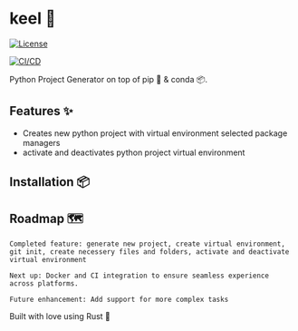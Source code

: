 # keel 🚀

[![License](https://img.shields.io/badge/License-MIT-blue.svg)](https://opensource.org/licenses/MIT)
<!-- [![Crates.io](https://img.shields.io/crates/v/your-crate-name)](https://crates.io/crates/your-crate-name) -->
[![CI/CD](https://github.com/HenokNegatu/keel/actions/workflows/ci.yml/badge.svg)](https://github.com/HenokNegatu/keel/actions)

Python Project Generator on top of pip 🐍 & conda 📦.

## Features ✨

- Creates new python project with virtual environment selected package managers
- activate and  deactivates python project virtual environment

## Installation 📦

<!-- ### Prerequisites
- Rust ≥ 1.70
- [Other dependencies]

### From Source
```bash
git clone https://github.com/yourusername/your-repo.git
cd your-repo
cargo install --path .
```
## Basic usage
video here -->

## Roadmap 🗺️

    Completed feature: generate new project, create virtual environment, git init, create necessery files and folders, activate and deactivate virtual environment

    Next up: Docker and CI integration to ensure seamless experience across platforms.

    Future enhancement: Add support for more complex tasks
    
Built with love using Rust 🦀